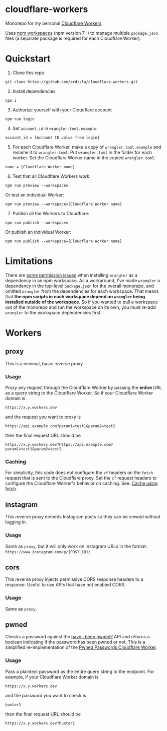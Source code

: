 # cloudflare-workers

Monorepo for my personal [Cloudflare Workers](https://workers.cloudflare.com/).

Uses [npm workspaces](https://docs.npmjs.com/cli/v7/using-npm/workspaces) (npm version 7+) to manage multiple `package.json` files (a separate package is required for each Cloudflare Worker). 

# Quickstart

1. Clone this repo
```
git clone https://github.com/ardislu/cloudflare-workers.git
```

2. Install dependencies
```
npm i
```

3. Authorize yourself with your Cloudflare account
```
npm run login
```

4. Set `account_id` in `wrangler.toml.example`:
```
account_id = [Account ID value from login]
```

5. For each Cloudflare Worker, make a copy of `wrangler.toml.example` and rename it to `wrangler.toml`. Put `wrangler.toml` in the folder for each worker. Set the Cloudflare Worker name in the copied `wrangler.toml`:
```
name = [Cloudflare Worker name]
```

6. Test that all Cloudflare Workers work:
```
npm run preview --workspaces
```

Or test an individual Worker:
```
npm run preview --workspace=[Cloudflare Worker name]
```

7. Publish all the Workers to Cloudflare:
```
npm run publish --workspaces
```

Or publish an individual Worker:
```
npm run publish --workspace=[Cloudflare Worker name]
```

# Limitations

There are [some permission issues](https://github.com/cloudflare/wrangler/issues/240) when installing `wrangler` as a dependency in an npm workspace. As a workaround, I've made `wrangler` a dependency in the top-level `package.json` for the overall monorepo, and omitted `wrangler` from the dependencies for each workspace. That means that **the npm scripts in each workspace depend on `wrangler` being installed outside of the workspace**. So if you wanted to pull a workspace out of the monorepo and run the workspace on its own, you must re-add `wrangler` to the workspace dependencies first.

# Workers

## proxy

This is a minimal, basic reverse proxy.

### Usage

Proxy any request through the Cloudflare Worker by passing the **entire** URL as a query string to the Cloudflare Worker. So if your Cloudflare Worker domain is 
```
https://x.y.workers.dev
```
and the request you want to proxy is
```
https://api.example.com?param1=test1&param2=test2
```
then the final request URL should be
```
https://x.y.workers.dev?https://api.example.com?param1=test1&param2=test2
```

### Caching

For simplicity, this code does not configure the `cf` headers on the `fetch` request that is sent to the Cloudflare proxy. Set the `cf` request headers to configure the Cloudflare Worker's behavior on caching. See: [Cache using fetch](https://developers.cloudflare.com/workers/examples/cache-using-fetch). 

## instagram

This reverse proxy embeds Instagram posts so they can be viewed without logging in.

### Usage

Same as `proxy`, but it will only work on instagram URLs in the format: `https://www.instagram.com/p/{POST_ID}/`.

## cors

This reverse proxy injects permissive CORS response headers to a response. Useful to use APIs that have not enabled CORS.

### Usage

Same as `proxy`.

## pwned

Checks a password against the [have i been pwned?](https://haveibeenpwned.com/) API and returns a boolean indicating if the password has been pwned or not. This is a simplified re-implementation of the [Pwned Passwords Cloudflare Worker](https://github.com/HaveIBeenPwned/PwnedPasswordsCloudflareWorker).

### Usage

Pass a plaintext password as the entire query string to the endpoint. For example, if your Cloudflare Worker domain is 
```
https://x.y.workers.dev
```
and the password you want to check is
```
hunter1
```
then the final request URL should be
```
https://x.y.workers.dev?hunter1
```